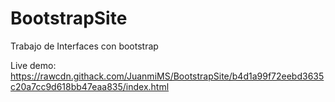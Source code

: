 # BootstrapSite
Trabajo de Interfaces con bootstrap

Live demo: https://rawcdn.githack.com/JuanmiMS/BootstrapSite/b4d1a99f72eebd3635c20a7cc9d618bb47eaa835/index.html
